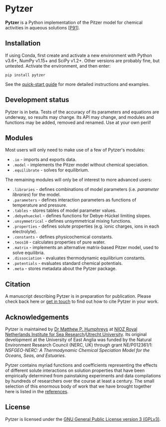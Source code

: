 <!--<script src='https://cdnjs.cloudflare.com/ajax/libs/mathjax/2.7.5/MathJax.js?config=TeX-MML-AM_CHTML' async></script>-->

# Pytzer

**Pytzer** is a Python implementation of the Pitzer model for chemical activities in aqueous solutions [[P91](references/#P91)].

## Installation

If using Conda, first create and activate a new environment with Python v3.6+, NumPy v1.15+ and SciPy v1.2+. Other versions are probably fine, but untested. Activate the environment, and then enter:

    pip install pytzer

See the [quick-start guide](quick-start) for more detailed instructions and examples.

## Development status

Pytzer is in beta.  Tests of the accuracy of its parameters and equations are underway, so results may change.  Its API may change, and modules and functions may be added, removed and renamed.  Use at your own peril!

## Modules

Most users will only need to make use of a few of Pytzer's modules:

  * `.io` - imports and exports data.
  * `.model` - implements the Pitzer model without chemical speciation.
  * `.equilibrate` - solves for equilibrium.

The remaining modules will only be of interest to more advanced users:

  * `.libraries` - defines combinations of model parameters (i.e. *parameter libraries*) for the model.
  * `.parameters` - defines interaction parameters as functions of temperature and pressure.
  * `.tables` - stores tables of model parameter values.
  * `.debyehueckel` - defines functions for Debye-Hückel limiting slopes.
  * `.unsymmetrical` - defines unsymmetrical mixing functions.
  * `.properties` - defines solute properties (e.g. ionic charges, ions in each electrolyte).
  * `.constants` - defines physicochemical constants.
  * `.teos10` - calculates properties of pure water.
  * `.matrix` - implements an alternative matrix-based Pitzer model, used to solve equilibria.
  * `.dissociation` - evaluates thermodynamic equilibrium constants.
  * `.potentials` - evaluates standard chemical potentials.
  * `.meta` - stores metadata about the Pytzer package.

## Citation

A manuscript describing Pytzer is in preparation for publication.  Please check back here or [get in touch](https://mvdh.xyz/contact) to find out how to cite Pytzer in your work.

## Acknowledgements

Pytzer is maintained by [Dr Matthew P. Humphreys](https://mvdh.xyz) at [NIOZ Royal Netherlands Institute for Sea Research](https://www.nioz.nl/en)/[Utrecht University](https://www.uu.nl/en).  Its original development at the University of East Anglia was funded by the Natural Environment Research Council (NERC, UK) through grant NE/P012361/1: *NSFGEO-NERC: A Thermodynamic Chemical Speciation Model for the Oceans, Seas, and Estuaries*.

Pytzer contains myriad functions and coefficients representing the effects of different solute interactions on solution properties that have been empirically determined from painstaking experiments and data compilations by hundreds of researchers over the course at least a century.  The small selection of this enormous body of work that we have brought together here is listed in the [references](../references).

## License

Pytzer is licensed under the [GNU General Public License version 3 (GPLv3)](https://www.gnu.org/licenses/gpl-3.0.en.html).
